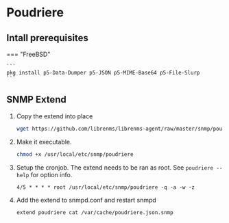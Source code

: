 # Poudriere

## Intall prerequisites

=== "FreeBSD"

    ```
    pkg install p5-Data-Dumper p5-JSON p5-MIME-Base64 p5-File-Slurp
    ```

## SNMP Extend

1. Copy the extend into place

    ```bash
    wget https://github.com/librenms/librenms-agent/raw/master/snmp/poudriere -O /usr/local/etc/snmp/poudriere
    ```

2. Make it executable.

    ```bash
    chmod +x /usr/local/etc/snmp/poudriere
    ```

4. Setup the cronjob. The extend needs to be ran as root. See `poudriere --help` for option info.
    ```
    4/5 * * * * root /usr/local/etc/snmp/poudriere -q -a -w -z
    ```

5. Add the extend to snmpd.conf and restart snmpd
    ```
    extend poudriere cat /var/cache/poudriere.json.snmp
    ```